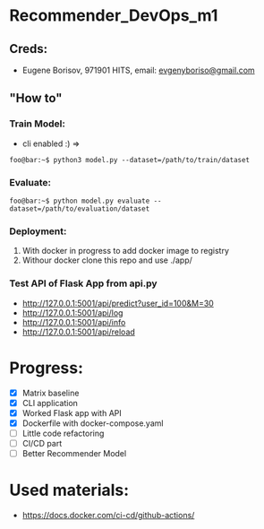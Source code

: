 # Recommender_DevOps_m1

## Creds:
* Eugene Borisov, 971901 HITS, email: evgenyboriso@gmail.com

## "How to"

### Train Model:
* cli enabled :) =>
```
foo@bar:~$ python3 model.py --dataset=/path/to/train/dataset
```

### Evaluate:
```
foo@bar:~$ python model.py evaluate --dataset=/path/to/evaluation/dataset
```


### Deployment:
1. With docker in progress to add docker image to registry
2. Withour docker clone this repo and use ./app/


### Test API of Flask App from api.py
* http://127.0.0.1:5001/api/predict?user_id=100&M=30
* http://127.0.0.1:5001/api/log
* http://127.0.0.1:5001/api/info
* http://127.0.0.1:5001/api/reload


# Progress: 
- [x] Matrix baseline
- [x] CLI application
- [x] Worked Flask app with API
- [x] Dockerfile with docker-compose.yaml
- [ ] Little code refactoring
- [ ] CI/CD part
- [ ] Better Recommender Model 

# Used materials:
* https://docs.docker.com/ci-cd/github-actions/


